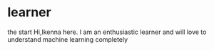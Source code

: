 # learner
the start
Hi,Ikenna here.  I am an enthusiastic learner and will love to understand machine learning completely

